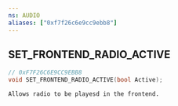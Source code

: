 ```yaml
---
ns: AUDIO
aliases: ["0xf7f26c6e9cc9ebb8"]
---
```

## SET_FRONTEND_RADIO_ACTIVE

```c
// 0xF7F26C6E9CC9EBB8
void SET_FRONTEND_RADIO_ACTIVE(bool Active);
```

```
Allows radio to be playesd in the frontend.
```
